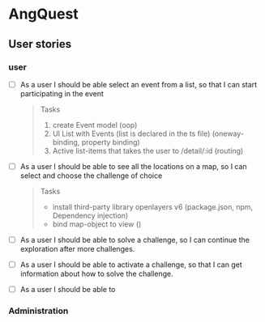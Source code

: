# AngQuest

## User stories

### user

- [ ] As a user I should be able select an event from a list, so that I can start participating in the event
    >   Tasks
    >   1. create Event model (oop)
    >   2. UI List with Events (list is declared in the ts file) (oneway-binding, property binding)
    >   3. Active list-items that takes the user to /detail/:id (routing)

- [ ] As a user I should be able to see all the locations on a map, so I can select and choose the challenge of choice
    >   Tasks
    >   - install third-party library openlayers v6 (package.json, npm, Dependency injection)
    >   - bind map-object to view ()

- [ ] As a user I should be able to solve a challenge, so I can continue the exploration after more challenges.

- [ ] As a user I should be able to activate a challenge, so that I can get information about how to solve the challenge.

- [ ] As a user I should be able to 

### Administration
